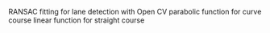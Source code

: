 RANSAC fitting for lane detection with Open CV
parabolic function for curve course
linear function for straight course
